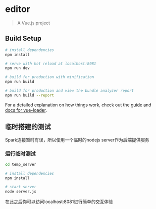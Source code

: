 # editor

> A Vue.js project

## Build Setup

``` bash
# install dependencies
npm install

# serve with hot reload at localhost:8081
npm run dev

# build for production with minification
npm run build

# build for production and view the bundle analyzer report
npm run build --report
```
For a detailed explanation on how things work, check out the [guide](http://vuejs-templates.github.io/webpack/) and [docs for vue-loader](http://vuejs.github.io/vue-loader).

## 临时搭建的测试
Spark连接暂时有误，所以使用一个临时的nodejs server作为后端提供服务
### 运行临时测试
```bash
cd temp_server

# install dependencies
npm install

# start server
node server.js
```
在此之后你可以访问localhost:8081进行简单的交互体验
